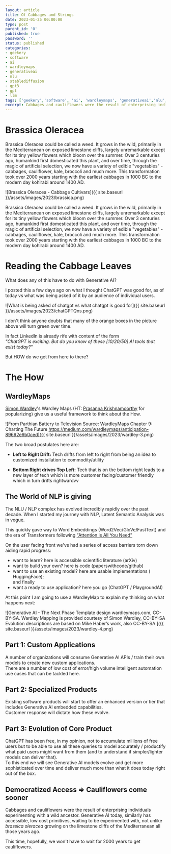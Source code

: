 ```yaml
---
layout: article
title: Of Cabbages and Strings
date: 2023-01-25 00:00:00
type: post
parent_id: '0'
published: true
password: ''
status: published
categories:
- geekery
- software
- ai
- wardleymaps
- generativeai
- nlu
- stablediffusion
- gpt3
- gpt
- llm
tags: ['geekery','software', 'ai', 'wardleymaps', 'generativeai','nlu','stablediffusion','gpt3','gpt','llm']
excerpt: Cabbages and cauliflowers were the result of enterprising individuals experimenting with a wild ancestor. Generative AI today, similarly has accessible, low cost primitives, waiting to be experimented with.
---
```


# Brassica Oleracea

Brassica Oleracea could be called a weed. It grows in the wild, primarily in the Mediterranean on exposed limestone cliffs, largely unremarkable except for its tiny yellow flowers which bloom over the summer.
Over 3 centuries ago, humankind first domesticated this plant, and over time, through the magic of artificial selection, we now have a variety of edible "vegetables" - cabbages, cauliflower, kale, broccoli and much more.
This transformation took over 2000 years starting with the earliest cabbages in 1000 BC to the modern day kohlrabi around 1400 AD.

![Brassica Oleracea - Cabbage Cultivars]({{ site.baseurl }}/assets/images/2023/brassica.png)

Brassica Oleracea could be called a weed. It grows in the wild, primarily in the Mediterranean on exposed limestone cliffs, largely unremarkable except for its tiny yellow flowers which bloom over the summer.
Over 3 centuries ago, humankind first domesticated this plant, and over time, through the magic of artificial selection, we now have a variety of edible "vegetables" - cabbages, cauliflower, kale, broccoli and much more.
This transformation took over 2000 years starting with the earliest cabbages in 1000 BC to the modern day kohlrabi around 1400 AD.

# Reading the Cabbage Leaves

What does any of this have to do with Generative AI?

I posted this a few days ago on what I thought ChatGPT was good for, as of today vs what was being asked of it by an audience of individual users.  

![What is being asked of chatgpt vs what chatgpt is good for]({{ site.baseurl }}/assets/images/2023/chatGPTQns.png)  

I don't think anyone doubts that many of the orange boxes in the picture above will turn green over time.  

In fact LinkedIn is already rife with content of the form  
*"ChatGPT is exciting. But do you know of these [10/20/50] AI tools that exist today?"*

But HOW do we get from here to there?  

# The How

## WardleyMaps

[Simon Wardley](https://www.linkedin.com/in/simonwardley)'s Wardley Maps (HT: [Prasanna Krishnamoorthy](https://www.linkedin.com/in/prasannainindia) for popularizing) give us a useful framework to think about the How.

![From Parthian Battery to Television Source: WardleyMaps Chapter 9: Charting The Future https://medium.com/wardleymaps/anticipation-89692e9b0ced]({{ site.baseurl }}/assets/images/2023/wardley-3.png)

The two broad postulates here are:

- **Left to Right Drift:** Tech drifts from left to right from being an idea to customized installation to commodity/utility

- **Bottom Right drives Top Left:** Tech that is on the bottom right leads to a new layer of tech which is more customer facing/customer friendly which in turn drifts rightwardvv

## The World of NLP is giving

The NLU / NLP complex has evolved incredibly rapidly over the past decade. When I started my journey with NLP, Latent Semantic Analysis was in vogue.  

This quickly gave way to Word Embeddings (Word2Vec/GloVe/FastText) and the era of Transformers following ["Attention is All You Need"](https://arxiv.org/abs/1706.03762)

On the user facing front we've had a series of access barriers torn down aiding rapid progress:

- want to learn? here is accessible scientific literature (arXiv)
- want to build your own? here is code (paperswithcode/github)
- want to use an existing model? here are usable implementations ( HuggingFace);  
and finally
- want a ready to use application? here you go (ChatGPT / PlaygroundAI)

At this point I am going to use a WardleyMap to explain my thinking on what happens next:  

![Generative AI - The Next Phase Template design wardleymaps.com, CC-BY-SA. Wardley Mapping is provided courtesy of Simon Wardley, CC-BY-SA Evolution descriptions are based on Mike Haber’s work, also CC-BY-SA.]({{ site.baseurl }}/assets/images/2023/wardley-4.png)

## Part 1: Custom Applications
A number of organizations will consume Generative AI APIs / train their own models to create new custom applications.   
There are a number of low cost of error/high volume intelligent automation use cases that can be tackled here.

## Part 2: Specialized Products
Existing software products will start to offer an enhanced version or tier that includes Generative AI embedded capabilities.   
Customer response will dictate how these evolve.   

## Part 3: Evolution of Core Product

ChatGPT has been free, in my opinion, not to accumulate millions of free users but to be able to use all these queries to model accurately / productify what paid users might want from them (and to understand if simpler/lighter models can deliver that).   
To this end we will see Generative AI models evolve and get more sophisticated over time and deliver much more than what it does today right out of the box.  

## Democratized Access => Cauliflowers come sooner   
Cabbages and cauliflowers were the result of enterprising individuals experimenting with a wild ancestor.
Generative AI today, similarly has accessible, low cost primitives, waiting to be experimented with, not unlike *brassica oleracea* growing on the limestone cliffs of the Mediterranean all those years ago.  

This time, hopefully, we won't have to wait for 2000 years to get cauliflowers.  